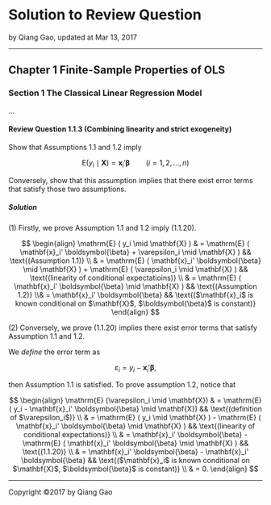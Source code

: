# Solution to Review Question

by Qiang Gao, updated at Mar 13, 2017

---

## Chapter 1 Finite-Sample Properties of OLS

### Section 1 The Classical Linear Regression Model

...

#### Review Question 1.1.3 (Combining linearity and strict exogeneity)

Show that Assumptions 1.1 and 1.2 imply

$$
\mathrm{E} ( y_i \mid \mathbf{X} ) = \mathbf{x}_i' \boldsymbol{\beta}
\qquad
\text{($i = 1, 2, \ldots, n$)}
\tag{1.1.20}
$$

Conversely, show that this assumption implies that there exist error terms that satisfy those two assumptions.

##### Solution

(1) Firstly, we prove Assumption 1.1 and 1.2 imply (1.1.20).

$$
\begin{align}
\mathrm{E} ( y_i \mid \mathbf{X} )
& = \mathrm{E} ( \mathbf{x}_i' \boldsymbol{\beta} + \varepsilon_i \mid \mathbf{X} )
&&
\text{(Assumption 1.1)}
\\ & =
\mathrm{E} ( \mathbf{x}_i' \boldsymbol{\beta} \mid \mathbf{X} ) + \mathrm{E} ( \varepsilon_i \mid \mathbf{X} )
&&
\text{(linearity of conditional expectatioins)}
\\ & =
\mathrm{E} ( \mathbf{x}_i' \boldsymbol{\beta} \mid \mathbf{X} )
&&
\text{(Assumption 1.2)}
\\& =
\mathbf{x}_i' \boldsymbol{\beta}
&&
\text{($\mathbf{x}_i$ is known conditional on $\mathbf{X}$, $\boldsymbol{\beta}$ is constant)}
\end{align}
$$

(2) Conversely, we prove (1.1.20) implies there exist error terms that satisfy Assumption 1.1 and 1.2.

We _define_ the error term as

$$
\varepsilon_i = y_i - \mathbf{x}_i' \boldsymbol{\beta},
$$

then Assumption 1.1 is satisfied. To prove assumption 1.2, notice that

$$
\begin{align}
\mathrm{E} (\varepsilon_i \mid \mathbf{X})
& =
\mathrm{E} ( y_i - \mathbf{x}_i' \boldsymbol{\beta} \mid \mathbf{X})
&&
\text{(definition of $\varepsilon_i$)}
\\ & =
\mathrm{E} ( y_i \mid \mathbf{X} ) - \mathrm{E} ( \mathbf{x}_i' \boldsymbol{\beta} \mid \mathbf{X} )
&&
\text{(linearity of conditional expectations)}
\\ & =
\mathbf{x}_i' \boldsymbol{\beta} - \mathrm{E} ( \mathbf{x}_i' \boldsymbol{\beta} \mid \mathbf{X} )
&&
\text{(1.1.20)}
\\ & =
\mathbf{x}_i' \boldsymbol{\beta} - \mathbf{x}_i' \boldsymbol{\beta}
&&
\text{($\mathbf{x}_i$ is known conditional on $\mathbf{X}$, $\boldsymbol{\beta}$ is constant)}
\\ & = 0.
\end{align}
$$

---

Copyright ©2017 by Qiang Gao